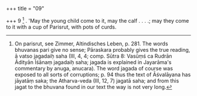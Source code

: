 +++
title = "09"

+++
9 [^2] . 'May the young child come to it, may the calf . . . .; may they come to it with a cup of Parisrut, with pots of curds.


[^2]:  On parisrut, see Zimmer, Altindisches Leben, p. 281. The words bhuvanas pari give no sense; Pāraskara probably gives the true reading, ā vatso jagadaiḥ saha (III, 4, 4; comp. Sūtra 8: Vasūṃś ca Rudrān Ādityān Īśānaṃ jagadaiḥ saha; jagada is explained in Jayarāma's commentary by anuga, anucara). The word jagada of course was exposed to all sorts of corruptions; p. 94 thus the text of Āśvalāyana has jāyatāṃ saka; the Atharva-veda (III, 12, 7) jagatā saha; and from this jagat to the bhuvana found in our text the way is not very long.
